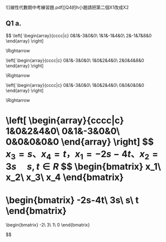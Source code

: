 ![[線性代數期中考練習題.pdf]]Q4的h小題請把第二個X1改成X2
## Q1 a.
$$
\left[
\begin{array}{cccc|c}
0&1&-3&0&0\\
1&1&-1&4&0\\
2&-1&7&8&0
\end{array}
\right]

\Rightarrow

\left[
\begin{array}{cccc|c}
0&1&-3&0&0\\
1&0&2&4&0\\
2&0&4&8&0
\end{array}
\right]

\Rightarrow

\left[
\begin{array}{cccc|c}
0&1&-3&0&0\\
1&0&2&4&0\\
0&0&0&0&0
\end{array}
\right]

\Rightarrow

\left[
\begin{array}{cccc|c}
1&0&2&4&0\\
0&1&-3&0&0\\
0&0&0&0&0
\end{array}
\right]
$$
$x_3=s、x_4=t，x_1=-2s-4t、x_2=3s\quad s,t\in R$
$$
\begin{bmatrix}
x_1\\
x_2\\
x_3\\
x_4
\end{bmatrix}
=
\begin{bmatrix}
-2s-4t\\
3s\\
s\\
t
\end{bmatrix}
=
\begin{bmatrix}
-2\\
3\\
1\\
0
\end{bmatrix}

$$